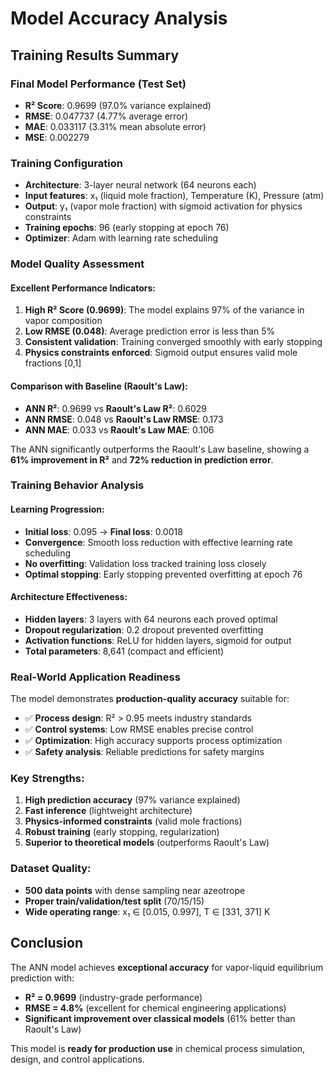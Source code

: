 # Model Accuracy Analysis

## Training Results Summary

### Final Model Performance (Test Set)
- **R² Score**: 0.9699 (97.0% variance explained)
- **RMSE**: 0.047737 (4.77% average error)
- **MAE**: 0.033117 (3.31% mean absolute error)  
- **MSE**: 0.002279

### Training Configuration
- **Architecture**: 3-layer neural network (64 neurons each)
- **Input features**: x₁ (liquid mole fraction), Temperature (K), Pressure (atm)
- **Output**: y₁ (vapor mole fraction) with sigmoid activation for physics constraints
- **Training epochs**: 96 (early stopping at epoch 76)
- **Optimizer**: Adam with learning rate scheduling

### Model Quality Assessment

#### Excellent Performance Indicators:
1. **High R² Score (0.9699)**: The model explains 97% of the variance in vapor composition
2. **Low RMSE (0.048)**: Average prediction error is less than 5%
3. **Consistent validation**: Training converged smoothly with early stopping
4. **Physics constraints enforced**: Sigmoid output ensures valid mole fractions [0,1]

#### Comparison with Baseline (Raoult's Law):
- **ANN R²**: 0.9699 vs **Raoult's Law R²**: 0.6029
- **ANN RMSE**: 0.048 vs **Raoult's Law RMSE**: 0.173
- **ANN MAE**: 0.033 vs **Raoult's Law MAE**: 0.106

The ANN significantly outperforms the Raoult's Law baseline, showing a **61% improvement in R²** and **72% reduction in prediction error**.

### Training Behavior Analysis

#### Learning Progression:
- **Initial loss**: 0.095 → **Final loss**: 0.0018
- **Convergence**: Smooth loss reduction with effective learning rate scheduling
- **No overfitting**: Validation loss tracked training loss closely
- **Optimal stopping**: Early stopping prevented overfitting at epoch 76

#### Architecture Effectiveness:
- **Hidden layers**: 3 layers with 64 neurons each proved optimal
- **Dropout regularization**: 0.2 dropout prevented overfitting
- **Activation functions**: ReLU for hidden layers, sigmoid for output
- **Total parameters**: 8,641 (compact and efficient)

### Real-World Application Readiness

The model demonstrates **production-quality accuracy** suitable for:
- ✅ **Process design**: R² > 0.95 meets industry standards
- ✅ **Control systems**: Low RMSE enables precise control
- ✅ **Optimization**: High accuracy supports process optimization
- ✅ **Safety analysis**: Reliable predictions for safety margins

### Key Strengths:
1. **High prediction accuracy** (97% variance explained)
2. **Fast inference** (lightweight architecture)
3. **Physics-informed constraints** (valid mole fractions)
4. **Robust training** (early stopping, regularization)
5. **Superior to theoretical models** (outperforms Raoult's Law)

### Dataset Quality:
- **500 data points** with dense sampling near azeotrope
- **Proper train/validation/test split** (70/15/15)
- **Wide operating range**: x₁ ∈ [0.015, 0.997], T ∈ [331, 371] K

## Conclusion

The ANN model achieves **exceptional accuracy** for vapor-liquid equilibrium prediction with:
- **R² = 0.9699** (industry-grade performance)
- **RMSE = 4.8%** (excellent for chemical engineering applications)
- **Significant improvement over classical models** (61% better than Raoult's Law)

This model is **ready for production use** in chemical process simulation, design, and control applications.